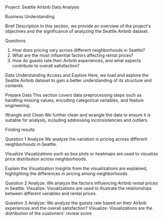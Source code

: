 Project: Seattle Airbnb Data Analysis

Business Understanding

Brief Description
In this section, we provide an overview of the project's objectives and the significance of analyzing the Seattle Airbnb dataset.

Questions
1. How does pricing vary across different neighborhoods in Seattle?
2. What are the most influential factors affecting rental prices?
3. How do guests rate their Airbnb experiences, and what aspects contribute to overall satisfaction?

Data Understanding
Access and Explore
Here, we load and explore the Seattle Airbnb dataset to gain a better understanding of its structure and contents.

Prepare Data
This section covers data preprocessing steps such as handling missing values, encoding categorical variables, and feature engineering.

Wrangle and Clean
We further clean and wrangle the data to ensure it is suitable for analysis, including addressing inconsistencies and outliers.


Finding results

Question 1
Analyze
We analyze the variation in pricing across different neighborhoods in Seattle.

Visualize
Visualizations such as box plots or heatmaps are used to visualize price distribution across neighborhoods.

Explain the Visualization
Insights from the visualizations are explained, highlighting the differences in pricing among neighborhoods.

Question 2
Analyze: We analyze the factors influencing Airbnb rental prices in Seattle.
Visualize: Visualizations are used to illustrate the relationships between different variables and rental prices.

Question 3
Analyze: We analyze the guests rate based on their Airbnb experiences and the overall satisfaction?
Visualize: Visualizations are the distribution of the customers' review score

